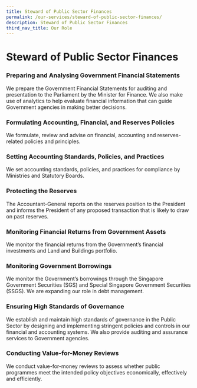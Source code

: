```yaml
---
title: Steward of Public Sector Finances
permalink: /our-services/steward-of-public-sector-finances/
description: Steward of Public Sector Finances
third_nav_title: Our Role
---
```

Steward of Public Sector Finances
=================================

### Preparing and Analysing Government Financial Statements

We prepare the Government Financial Statements for auditing and presentation to the Parliament by the Minister for Finance. We also make use of analytics to help evaluate financial information that can guide Government agencies in making better decisions.

### Formulating Accounting, Financial, and Reserves Policies

We formulate, review and advise on financial, accounting and reserves-related policies and principles.

### Setting Accounting Standards, Policies, and Practices

We set accounting standards, policies, and practices for compliance by Ministries and Statutory Boards.

### Protecting the Reserves

The Accountant-General reports on the reserves position to the President and informs the President of any proposed transaction that is likely to draw on past reserves.

### Monitoring Financial Returns from Government Assets

We monitor the financial returns from the Government’s financial investments and Land and Buildings portfolio.

### Monitoring Government Borrowings

We monitor the Government’s borrowings through the Singapore Government Securities (SGS) and Special Singapore Government Securities (SSGS). We are expanding our role in debt management.

### Ensuring High Standards of Governance

We establish and maintain high standards of governance in the Public Sector by designing and implementing stringent policies and controls in our financial and accounting systems. We also provide auditing and assurance services to Government agencies.

### Conducting Value-for-Money Reviews

We conduct value-for-money reviews to assess whether public programmes meet the intended policy objectives economically, effectively and efficiently.